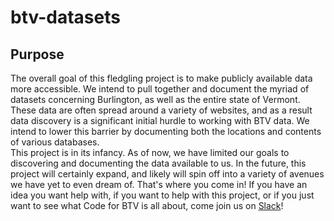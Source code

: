 # btv-datasets

## Purpose
The overall goal of this fledgling project is to make publicly available data more accessible. We intend to pull together and document the myriad of datasets concerning Burlington, as well as the entire state of Vermont.  
These data are often spread around a variety of websites, and as a result data discovery is a significant initial hurdle to working with BTV data. We intend to lower this barrier by documenting both the locations and contents of various databases.  
This project is in its infancy. As of now, we have limited our goals to discovering and documenting the data available to us. In the future, this project will certainly expand, and likely will spin off into a variety of avenues we have yet to even dream of. That's where you come in! If you have an idea you want help with, if you want to help with this project, or if you just want to see what Code for BTV is all about, come join us on [Slack](https://docs.google.com/forms/d/e/1FAIpQLSfroVbMQ9PRmO0QadTWAB1LkAjBkurNTz1Y9E1664nzsrXTGQ/viewform?c=0&w=1)! 
